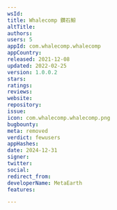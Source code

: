 ```yaml
---
wsId: 
title: Whalecomp 鑽石鯨
altTitle: 
authors: 
users: 5
appId: com.whalecomp.whalecomp
appCountry: 
released: 2021-12-08
updated: 2022-02-25
version: 1.0.0.2
stars: 
ratings: 
reviews: 
website: 
repository: 
issue: 
icon: com.whalecomp.whalecomp.png
bugbounty: 
meta: removed
verdict: fewusers
appHashes: 
date: 2024-12-31
signer: 
twitter: 
social: 
redirect_from: 
developerName: MetaEarth
features: 

---
```


